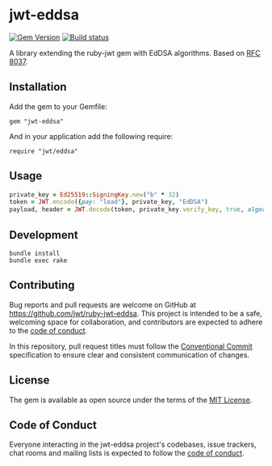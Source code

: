 # jwt-eddsa

[![Gem Version](https://badge.fury.io/rb/jwt-eddsa.svg)](https://badge.fury.io/rb/jwt-eddsa)
[![Build status](https://github.com/jwt/ruby-jwt-eddsa/actions/workflows/test.yml/badge.svg)](https://github.com/jwt/ruby-jwt-eddsa/actions/workflows/test.yml)

A library extending the ruby-jwt gem with EdDSA algorithms. Based on [RFC 8037](https://datatracker.ietf.org/doc/html/rfc8037).

## Installation

Add the gem to your Gemfile:

```
gem "jwt-eddsa"
```

And in your application add the following require:

```
require "jwt/eddsa"
```

## Usage

```ruby
private_key = Ed25519::SigningKey.new("b" * 32)
token = JWT.encode({pay: "load"}, private_key, "EdDSA")
payload, header = JWT.decode(token, private_key.verify_key, true, algorithm: "EdDSA")
```

## Development

```
bundle install
bundle exec rake
```

## Contributing

Bug reports and pull requests are welcome on GitHub at https://github.com/jwt/ruby-jwt-eddsa. This project is intended to be a safe, welcoming space for collaboration, and contributors are expected to adhere to the [code of conduct](https://github.com/jwt/ruby-jwt-eddsa/blob/main/CODE_OF_CONDUCT.md).

In this repository, pull request titles must follow the [Conventional Commit](https://www.conventionalcommits.org/) specification to ensure clear and consistent communication of changes.

## License

The gem is available as open source under the terms of the [MIT License](https://opensource.org/licenses/MIT).

## Code of Conduct

Everyone interacting in the jwt-eddsa project's codebases, issue trackers, chat rooms and mailing lists is expected to follow the [code of conduct](https://github.com/jwt/ruby-jwt-eddsa/blob/main/CODE_OF_CONDUCT.md).
